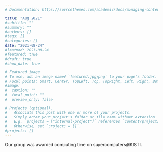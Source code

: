 ```yaml
---
# Documentation: https://sourcethemes.com/academic/docs/managing-content/

title: "Aug 2021"
#subtitle: ""
#summary: ""
#authors: []
#tags: []
#categories: []
date: "2021-08-24"
#lastmod: 2021-08-24
#featured: true
#draft: true
#show_date: true

# Featured image
# To use, add an image named `featured.jpg/png` to your page's folder.
# Focal points: Smart, Center, TopLeft, Top, TopRight, Left, Right, BottomLeft, Bottom, BottomRight.
#image:
#  caption: ""
#  focal_point: ""
#  preview_only: false

# Projects (optional).
#   Associate this post with one or more of your projects.
#   Simply enter your project's folder or file name without extension.
#   E.g. `projects = ["internal-project"]` references `content/project/deep-learning/index.md`.
#   Otherwise, set `projects = []`.
#projects: []
---
```


Our group was awarded computing time on supercomputers@KISTI. 

